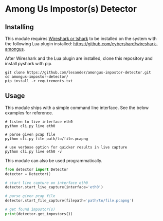 # Among Us Impostor(s) Detector

## Installing
This module requires [Wireshark or tshark](https://www.wireshark.org/) to be
installed on the system with the following Lua plugin installed:
https://github.com/cybershard/wireshark-amongus.

After Wireshark and the Lua plugin are installed, clone this repository and
install pyshark with pip.
```shell
git clone https://github.com/lesander/amongus-impostor-detector.git
cd amongus-impostor-detector/
pip install -r requirements.txt
```

## Usage
This module ships with a simple command line interface. See the below
examples for reference.

```shell
# listen to live interface eth0
python cli.py live eth0

# parse given pcap file
python cli.py file path/to/file.pcapng

# use verbose option for quicker results in live capture
python cli.py live eth0 -v
```

This module can also be used programmatically.

```python
from detector import Detector
detector = Detector()

# start live capture on interface eth0
detector.start_live_capture(interface='eth0')

# parse given pcap file
detector.start_file_capture(filepath='path/to/file.pcapng')

# get found impostor(s)
print(detector.get_impostors())
```
